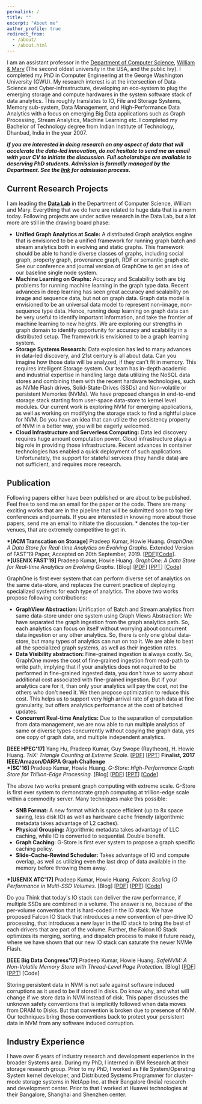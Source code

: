 ```yaml
---
permalink: /
title: ""
excerpt: "About me"
author_profile: true
redirect_from: 
  - /about/
  - /about.html
---
```


I am an assistant professor in the [Department of Computer Science](https://www.wm.edu/as/computerscience/), [William & Mary](https://www.wm.edu/) (The second oldest university in the USA, and the public Ivy). I completed my PhD in Computer Engineering at the George Washington University (GWU). My research interest is at the intersection of Data Science and Cyber-infrastructure, developing an eco-system to plug the emerging storage and compute hardwares in the system software stack of data analytics. This roughly translates to IO, File and Storage Systems, Memory sub-system, Data Management, and High-Performance Data Analytics with a focus on emerging Big Data applications such as Graph Processing, Stream Analytics, Machine Learning etc. I completed my Bachelor of Technology degree from Indian Institute of Technology, Dhanbad, India in the year 2007.

***If you are interested in doing research on any aspect of data that will accelerate the data-led innovation, do not hesitate to send me an email with your CV to initiate the discussion. Full scholarships are available to deserving PhD students. Admission is formally managed by the Department. See the [link](https://www.wm.edu/as/computerscience/graduate/admission/index.php) for admission process.***

## Current Research Projects

I am leading the **[Data Lab](https://github.com/the-data-lab)** in the Department of Computer Science, William and Mary. Everything that we do here are related to huge data that is a norm today. Following projects are under active research in the Data Lab, but a lot more are still in the drawing board phase:
- **Unified Graph Analytics at Scale:** A distributed Graph analytics engine that is envisioned to be a unified framework for running graph batch and stream analytics both in evolving and static graphs. This framework should be able to handle diverse classes of graphs, including social graph, property graph, provenance graph, RDF or semantic graph etc. See our conference and journal version of GraphOne to get an idea of our baseline single node system.
- **Machine Learning on Graphs:** Accuracy and Scalability both are big problems for running machine learning in the graph type data. Recent advances in deep learning has seen great accuracy and scalability on image and sequence data, but not on graph data. Graph data model is envisioned to be an universal data model to represent non-image, non-sequence type data. Hence, running deep learning on graph data can be very useful to identify important information, and take the frontier of machine learning to new heights. We are exploring our strengths in graph domain to identify opportunity for accuracy and scalability in a distributed setup. The framework is envisioned to be a graph learning system.
- **Storage Systems Research:** Data explosion has led to many advances in data-led discovery, and 21st century is all about data. Can you imagine how those data will be analyzed, if they can't fit in memory. This requires intelligent Storage system. Our team has in-depth academic and industrial expertise in handling large data utilizing the NoSQL data stores and combining them with the recent hardware technologies, such as NVMe Flash drives, Solid-State-Drives (SSDs) and Non-volatile or persistent Memories (NVMs). We have proposed changes in end-to-end storage stack starting from user-space data-store to kernel level modules. Our current work is exploring NVM for emerging applications, as well as working on modifying the storage stack to find a rightful place for NVM. Do you have an idea that can utilize the persistency property of NVM in a better way, you will be eagerly welcomed.
- **Cloud Infrastructure and Serverless Computing:** Data led discovery requires huge amount computation power. Cloud infrastructure plays a big role in providing those infrastructure. Recent advances in container technologies has enabled a quick deployment of such applications. Unfortunately, the support for stateful services (they handle data) are not sufficient, and requires more research.    


## Publication

Following papers either have been published or are about to be published. Feel free to send me an email for the paper or the code. There are many exciting works that are in the pipeline that will be submitted soon to top tier conferences and journals. If you are interested in knowing more about those papers, send me an email to initiate the discussion. * denotes the top-tier venues, that are extremely competitive to get in.

**\*[ACM Transcation on Storage]** Pradeep Kumar, Howie Huang. _GraphOne: A Data Store for Real-time Analytics on Evolving Graphs._ Extended Version of FAST'19 Paper, Accepted on 20th September, 2019. [[PDF](https://pradeep-k.github.io/files/GraphOne.pdf)][[Code](https://github.com/the-data-lab/GraphOne)].  
**\*[USENIX FAST'19]** Pradeep Kumar, Howie Huang. _GraphOne: A Data Store for Real-time Analytics on Evolving Graphs._ [Blog] [[PDF](https://www.usenix.org/system/files/fast19-kumar.pdf)] [[PPT](https://www.usenix.org/sites/default/files/conference/protected-files/fast19_slides_kumar.pdf)] [[Code](https://github.com/the-data-lab/GraphOne)]

GraphOne is first ever system that can perform diverse set of analytics on the same data-store, and replaces the current practice of deploying specialized systems for each type of analytics. The above two works propose following contributions:
- **GraphView Abstraction:** Unification of Batch and Stream analytics from same data-store under one system using Graph Views Abstraction: We have separated the graph ingestion from the graph analytics path. So, each analytics can focus on itself without worrying about concurrent data ingestion or any other analytics. So, there is only one global data-store, but many types of analytics can run on top it. We are able to beat all the specialized graph systems, as well as their ingestion rates.
- **Data Visibility abstraction:** Fine-grained ingestion is always costly. So, GraphOne moves the cost of fine-grained ingestion from read-path to write path, implying that if your analytics does not required to be performed in fine-grained ingested data, you don't have to worry about additional cost associated with fine-grained ingestion. But if your analytics care for it, than only your analytics will pay the cost, not the others who don't need it. We then propose optimization to reduce this cost. This helps us to support very high arrival rate of graph data at fine granularity, but offers analytics performance at the cost of batched updates.
- **Concurrent Real-time Analytics:** Due to the separation of computation from data management, we are now able to run multiple analytics of same or diverse types concurrently without copying the graph data, yes one copy of graph data, and multiple independent analytics.

**[IEEE HPEC'17]** Yang Hu, Pradeep Kumar, Guy Swope (Raytheon), H. Howie Huang. _TriX: Triangle Counting at Extreme Scale._ [[PDF](https://pradeep-k.github.io/files/TriX-HPEC17.pdf)]  [[PPT](https://pradeep-k.github.io/files/TriX-HPEC17-ppt.pdf)] **Finalist, 2017 IEEE/Amazon/DARPA Graph Challenge**  
**\*[SC'16]** Pradeep Kumar, Howie Huang. _G-Store: High-Performance Graph Store for Trillion-Edge Processing._ [Blog] [[PDF](https://pradeep-k.github.io/files/G-Store-SC16.pdf)] [[PPT](https://pradeep-k.github.io/files/G-Store-SC16-PPT.pdf)] [[Code](https://github.com/the-data-lab/gstore)]

The above two works present graph computing with extreme scale. G-Store is first ever system to demonstrate graph computing at trillion-edge scale within a commodity server. Many techniques make this possible:  
- **SNB Format:** A new format which is space efficient (up to 8x space saving, less disk IO) as well as hardware cache friendly (algorithmic metadata takes advantage of L2 caches).
- **Physical Grouping:** Algorithmic metadata takes advantage of LLC caching, while IO is converted to sequential. Double benefit.
- **Graph Caching:** G-Store is first ever system to propose a graph specific caching policy.
- **Slide-Cache-Rewind Scheduler:** Takes advantage of IO and compute overlap, as well as utilizing even the last drop of data available in the memory before throwing them away.

**\*[USENIX ATC'17]** Pradeep Kumar, Howie Huang. _Falcon: Scaling IO Performance in Multi-SSD Volumes._ [Blog] [[PDF](https://www.usenix.org/system/files/conference/atc17/atc17-kumar.pdf)] [[PPT](https://www.usenix.org/sites/default/files/conference/protected-files/atc17_slides_kumar.pdf)] [[Code](https://github.com/the-data-lab/falcon)]

Do you Think that today's IO stack can deliver the raw performance, if multiple SSDs are combined in a volume. The answer is no, because of the per-volume convention that is hard-coded in the IO stack. We have proposed Falcon IO Stack that introduces a new convention of per-drive IO processing, that introduces a new layer in the IO stack to bring the best of each drivers that are part of the volume. Further, the Falcon IO Stack optimizes its merging, sorting, and dispatch process to make it future ready, where we have shown that our new IO stack can saturate the newer NVMe Flash.

**[IEEE Big Data Congress'17]** Pradeep Kumar, Howie Huang. _SafeNVM: A Non-Volatile Memory Store with Thread-Level Page Protection._ [Blog] [[PDF](https://pradeep-k.github.io/files/SafeNVM.pdf)] [[PPT](https://pradeep-k.github.io/files/SafeNVM-ppt.pdf)] [Code]

Storing persistent data in NVM is not safe against software induced corruptions as it used to be if stored in disks. Do know why, and what will change if we store data in NVM instead of disk. This paper discusses the unknown safety conventions that is implicitly followed when data moves from DRAM to Disks. But that convention is broken due to presence of NVM. Our techniques bring those conventions back to protect your persistent data in NVM from any software induced corruption.

## Industry Experience

I have over 6 years of industry research and development experience in the broader Systems area. During my PhD, I interned in IBM Research at their storage research group. Prior to my PhD, I worked as File System/Operating System kernel developer, and Distributed Systems Programmer for cluster-mode storage systems in NetApp Inc. at their Bangalore (India) research and development center. Prior to that I worked at Huawei technologies at their Bangalore, Shanghai and Shenzhen center.
